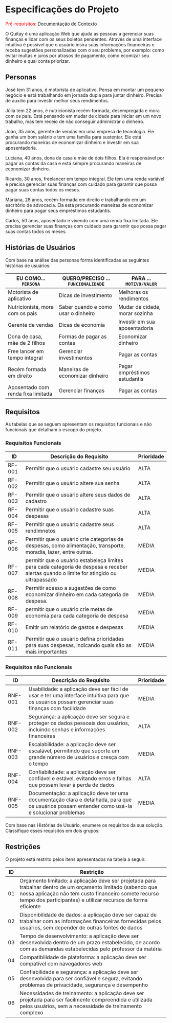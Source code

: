 # Especificações do Projeto

<span style="color:red">Pré-requisitos: <a href="1-Documentação de Contexto.md"> Documentação de Contexto</a></span>

O Quitay é uma aplicação Web que ajuda as pessoas a gerenciar suas finanças e lidar com os seus boletos pendentes. Através de uma interface intuitiva é possível que o usuário insira suas informações financeiras e receba sugestões personalizadas com o seu problema, por exemplo: como evitar multas e juros por atrasos de pagamento, como ecomizar seu dinheiro e qual conta priorizar. 

## Personas

José tem 31 anos, é motorista de aplicativo. Pensa em montar um pequeno negócio e está trabalhando em jornada dupla para juntar dinheiro. Precisa de auxílio para investir melhor seus rendimentos. 

Júlia tem 22 anos, é nutricionista recém-formada, desempregada e mora com os pais. Está pensando em mudar de cidade para iniciar em um novo trabalho, mas tem receio de não conseguir administrar o dinheiro. 

João, 35 anos, gerente de vendas em uma empresa de tecnologia. Ele ganha um bom salário e tem uma família para sustentar. Ele está procurando maneiras de economizar dinheiro e investir em sua aposentadoria.

Luciana, 40 anos, dona de casa e mãe de dois filhos. Ela é responsável por pagar as contas da casa e está sempre procurando maneiras de economizar dinheiro.

Ricardo, 30 anos, freelancer em tempo integral. Ele tem uma renda variável e precisa gerenciar suas finanças com cuidado para garantir que possa pagar suas contas todos os meses.

Mariana, 28 anos, recém-formada em direito e trabalhando em um escritório de advocacia. Ela está procurando maneiras de economizar dinheiro para pagar seus empréstimos estudantis.

Carlos, 50 anos, aposentado e vivendo com uma renda fixa limitada. Ele precisa gerenciar suas finanças com cuidado para garantir que possa pagar suas contas todos os meses.


## Histórias de Usuários

Com base na análise das personas forma identificadas as seguintes histórias de usuários:

|EU COMO... `PERSONA`| QUERO/PRECISO ... `FUNCIONALIDADE` |PARA ... `MOTIVO/VALOR`                 |
|--------------------|------------------------------------|----------------------------------------|
|Motorista de aplicativo  | Dicas de investimento           | Melhoras os rendimentos               |
|Nutricionista, mora com os pais     | Saber quando e como usar o dinheiro                 | Mudar de cidade, morar sozinha |
|Gerente de vendas | Dicas de economia | Investir em sua aposentadoria |
|Dona de casa, mãe de 2 filhos | Formas de pagar as contas| Economizar dinheiro |
|Free lancer em tempo integral | Gerenciar investimentos | Pagar as contas |
| Recém formada em direito | Maneiras de economizar dinheiro | Pagar empréstimos estudantis |
| Aposentado com renda fixa limitada | Gerenciar finanças | Pagar as contas|


## Requisitos

As tabelas que se seguem apresentam os requisitos funcionais e não funcionais que detalham o escopo do projeto.

### Requisitos Funcionais

|ID    | Descrição do Requisito  | Prioridade |
|------|-----------------------------------------|----|
RF-001 | Permitir que o usuário cadastre seu usuário | ALTA
RF-002 | Permitir que o usuário altere sua senha | ALTA
RF-003 | Permitir que o usuário altere seus dados de cadastro | ALTA
RF-004 | Permitir que o usuário cadastre suas despesas | ALTA
RF-005 | Permitir que o usuário cadastre seus rendimnetos | ALTA
RF-006 | Permitir que o usuário crie categorias de despesas, como alimentação, transporte, moradia, lazer, entre outras. | MEDIA
RF-007 | permitir que o usuário estabeleça limites para cada categoria de despesa e receber alertas quando o limite for atingido ou ultrapassado | MEDIA
RF-008 | Permitir acesso a sugestões de como economizar dinheiro em cada categoria de despesa. | MEDIA
RF-009 | permitir que o usuário crie metas de economia para cada categoria de despesa | MEDIA
RF-010 | Emitir um relatório de gastos e despesas | MEDIA
RF-011 | Permitir que o usuário defina prioridades para suas despesas, indicando quais são as mais importantes | MEDIA


### Requisitos não Funcionais

|ID     | Descrição do Requisito  |Prioridade |
|-------|-------------------------|----|
|RNF-001 | Usabilidade: a aplicação deve ser fácil de usar e ter uma interface intuitiva para que os usuários possam gerenciar suas finanças com facilidade | MEDIA|
|RNF-002 | Segurança: a aplicação deve ser segura e proteger os dados pessoais dos usuários, incluindo senhas e informações financeiras | ALTA|
|RNF-003 | Escalabilidade: a aplicação deve ser escalável, permitindo que suporte um grande número de usuários e cresça com o tempo | MEDIA|
|RNF-004 | Confiabilidade: a aplicação deve ser confiável e estável, evitando erros e falhas que possam levar à perda de dados | ALTA|
|RNF-005 | Documentação: a aplicação deve ter uma documentação clara e detalhada, para que os usuários possam entender como usá-la e solucionar problemas | MEDIA|

Com base nas Histórias de Usuário, enumere os requisitos da sua solução. Classifique esses requisitos em dois grupos:

## Restrições

O projeto está restrito pelos itens apresentados na tabela a seguir.

|ID| Restrição                                             |
|--|-------------------------------------------------------|
|01 | Orçamento limitado: a aplicação deve ser projetada para trabalhar dentro de um orçamento limitado (sabendo que nossa aplicação não tem custo financeiro somete recurso tempo dos participantes) e utilizar recursos de forma eficiente|
|02 | Disponibilidade de dados: a aplicação deve ser capaz de trabalhar com as informações financeiras fornecidas pelos usuários, sem depender de outras fontes de dados|
|03 | Tempo de desenvolvimento: a aplicação deve ser desenvolvida dentro de um prazo estabelecido, de acordo com as demandas estabelecidas pelo professor da matéria|
|04 | Compatibilidade de plataforma: a aplicação deve ser compatível com navegadores web|
|05 | Confiabilidade e segurança: a aplicação deve ser desenvolvida para ser confiável e segura, evitando problemas de privacidade, segurança e desempenho|
|06 |Necessidades de treinamento: a aplicação deve ser projetada para ser facilmente compreendida e utilizada pelos usuários, sem a necessidade de treinamento complexo|

